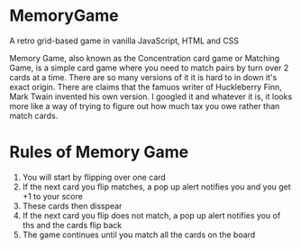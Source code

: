 # MemoryGame

A retro grid-based game in vanilla JavaScript, HTML and CSS

Memory Game, also known as the Concentration card game or Matching Game, is a simple card game where you need to match pairs by turn over 2 cards at a time. There are so many versions of it it is hard to in down it's exact origin. There are claims that the famuos writer of Huckleberry Finn, Mark Twain invented his own version. I googled it and whatever it is, it looks more like a way of trying to figure out how much tax you owe rather than match cards.

# Rules of Memory Game
1) You will start by flipping over one card
2) If the next card you flip matches, a pop up alert notifies you and you get +1 to your score
3) These cards then disspear
4) If the next card you flip does not match, a pop up alert notifies you of ths and the cards flip back
5) The game continues until you match all the cards on the board
